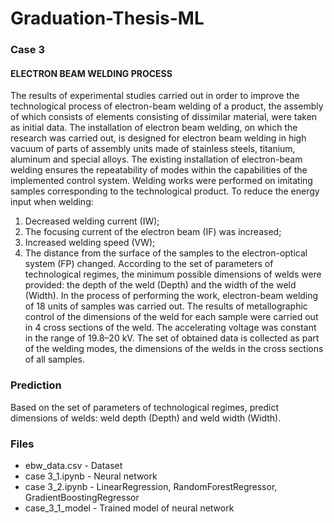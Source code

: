 # Graduation-Thesis-ML
### Case 3
#### ELECTRON BEAM WELDING PROCESS
The results of experimental studies carried out in order to improve the technological process of electron-beam welding of a product, the assembly of which consists of elements consisting of dissimilar material, were taken as initial data. The installation of electron beam welding, on which the research was carried out, is designed for electron beam welding in high vacuum of parts of assembly units made of stainless steels, titanium, aluminum and special alloys. The existing installation of electron-beam welding ensures the repeatability of modes within the capabilities of the implemented control system. Welding works were performed on imitating samples corresponding to the technological product. To reduce the energy input when welding:
1. Decreased welding current (IW);
2. The focusing current of the electron beam (IF) was increased;
3. Increased welding speed (VW);
4. The distance from the surface of the samples to the electron-optical system (FP) changed.
According to the set of parameters of technological regimes, the minimum possible dimensions of welds were provided: the depth of the weld (Depth) and the width of the weld (Width).
In the process of performing the work, electron-beam welding of 18 units of samples was carried out. The results of metallographic control of the dimensions of the weld for each sample were carried out in 4 cross sections of the weld. The accelerating voltage was constant in the range of 19.8–20 kV. The set of obtained data is collected as part of the welding modes, the dimensions of the welds in the cross sections of all samples.

### Prediction
Based on the set of parameters of technological regimes, predict dimensions of welds: weld depth (Depth) and weld width (Width).

### Files
* ebw_data.csv - Dataset
* case 3_1.ipynb - Neural network 
* case 3_2.ipynb - LinearRegression, RandomForestRegressor, GradientBoostingRegressor
* case_3_1_model - Trained model of neural network
